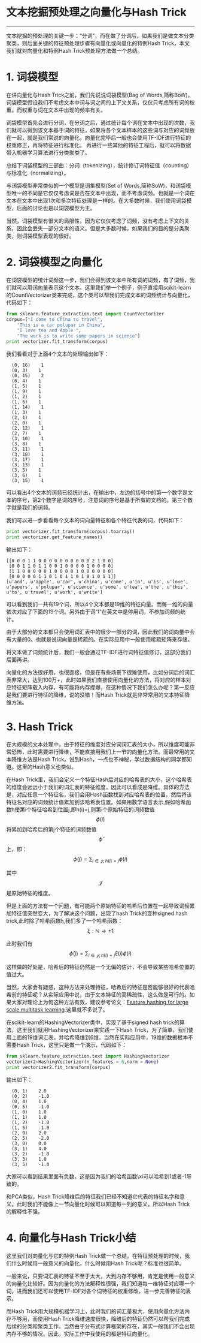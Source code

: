 # 文本挖掘预处理之向量化与Hash Trick

---

文本挖掘的预处理的关键一步：“分词”，而在做了分词后，如果我们是做文本分类聚类，则后面关键的特征预处理步骤有向量化或向量化的特例Hash Trick，本文我们就对向量化和特例Hash Trick预处理方法做一个总结。

# 1. 词袋模型

在讲向量化与Hash Trick之前，我们先说说词袋模型\(Bag of Words,简称BoW\)。词袋模型假设我们不考虑文本中词与词之间的上下文关系，仅仅只考虑所有词的权重。而权重与词在文本中出现的频率有关。

词袋模型首先会进行分词，在分词之后，通过统计每个词在文本中出现的次数，我们就可以得到该文本基于词的特征，如果将各个文本样本的这些词与对应的词频放在一起，就是我们常说的向量化。向量化完毕后一般也会使用TF-IDF进行特征的权重修正，再将特征进行标准化。 再进行一些其他的特征工程后，就可以将数据带入机器学习算法进行分类聚类了。

总结下词袋模型的三部曲：分词（tokenizing），统计修订词特征值（counting）与标准化（normalizing）。

与词袋模型非常类似的一个模型是词集模型\(Set of Words,简称SoW\)，和词袋模型唯一的不同是它仅仅考虑词是否在文本中出现，而不考虑词频。也就是一个词在文本在文本中出现1次和多次特征处理是一样的。在大多数时候，我们使用词袋模型，后面的讨论也是以词袋模型为主。

当然，词袋模型有很大的局限性，因为它仅仅考虑了词频，没有考虑上下文的关系，因此会丢失一部分文本的语义。但是大多数时候，如果我们的目的是分类聚类，则词袋模型表现的很好。

# 2. 词袋模型之向量化

在词袋模型的统计词频这一步，我们会得到该文本中所有词的词频，有了词频，我们就可以用词向量表示这个文本。这里我们举一个例子，例子直接用scikit-learn的CountVectorizer类来完成，这个类可以帮我们完成文本的词频统计与向量化，代码如下：

```py
from sklearn.feature_extraction.text import CountVectorizer  
corpus=["I come to China to travel", 
    "This is a car polupar in China",          
    "I love tea and Apple ",   
    "The work is to write some papers in science"] 
print vectorizer.fit_transform(corpus)
```

我们看看对于上面4个文本的处理输出如下：

```
  (0, 16)    1
  (0, 3)    1
  (0, 15)    2
  (0, 4)    1
  (1, 5)    1
  (1, 9)    1
  (1, 2)    1
  (1, 6)    1
  (1, 14)    1
  (1, 3)    1
  (2, 1)    1
  (2, 0)    1
  (2, 12)    1
  (2, 7)    1
  (3, 10)    1
  (3, 8)    1
  (3, 11)    1
  (3, 18)    1
  (3, 17)    1
  (3, 13)    1
  (3, 5)    1
  (3, 6)    1
  (3, 15)    1
```

可以看出4个文本的词频已经统计出，在输出中，左边的括号中的第一个数字是文本的序号，第2个数字是词的序号，注意词的序号是基于所有的文档的。第三个数字就是我们的词频。

我们可以进一步看看每个文本的词向量特征和各个特征代表的词，代码如下：

```py
print vectorizer.fit_transform(corpus).toarray()
print vectorizer.get_feature_names()
```

输出如下：

```
[[0 0 0 1 1 0 0 0 0 0 0 0 0 0 0 2 1 0 0]
 [0 0 1 1 0 1 1 0 0 1 0 0 0 0 1 0 0 0 0]
 [1 1 0 0 0 0 0 1 0 0 0 0 1 0 0 0 0 0 0]
 [0 0 0 0 0 1 1 0 1 0 1 1 0 1 0 1 0 1 1]]
[u'and', u'apple', u'car', u'china', u'come', u'in', u'is', u'love', u'papers', u'polupar', u'science', u'some', u'tea', u'the', u'this', u'to', u'travel', u'work', u'write']
```

可以看到我们一共有19个词，所以4个文本都是19维的特征向量。而每一维的向量依次对应了下面的19个词。另外由于词"I"在英文中是停用词，不参加词频的统计。

由于大部分的文本都只会使用词汇表中的很少一部分的词，因此我们的词向量中会有大量的0。也就是说词向量是稀疏的。在实际应用中一般使用稀疏矩阵来存储。

将文本做了词频统计后，我们一般会通过TF-IDF进行词特征值修订，这部分我们后面再讲。

向量化的方法很好用，也很直接，但是在有些场景下很难使用，比如分词后的词汇表非常大，达到100万+，此时如果我们直接使用向量化的方法，将对应的样本对应特征矩阵载入内存，有可能将内存撑爆，在这种情况下我们怎么办呢？第一反应是我们要进行特征的降维，说的没错！而Hash Trick就是非常常用的文本特征降维方法。

# 3.  Hash Trick

在大规模的文本处理中，由于特征的维度对应分词词汇表的大小，所以维度可能非常恐怖，此时需要进行降维，不能直接用我们上一节的向量化方法。而最常用的文本降维方法是Hash Trick。说到Hash，一点也不神秘，学过数据结构的同学都知道。这里的Hash意义也类似。

在Hash Trick里，我们会定义一个特征Hash后对应的哈希表的大小，这个哈希表的维度会远远小于我们的词汇表的特征维度，因此可以看成是降维。具体的方法是，对应任意一个特征名，我们会用Hash函数找到对应哈希表的位置，然后将该特征名对应的词频统计值累加到该哈希表位置。如果用数学语言表示,假如哈希函数h使第i个特征哈希到位置j,即h\(i\)=j,则第i个原始特征的词频数值$$\phi(i)$$将累加到哈希后的第j个特征的词频数值$$\bar{\phi}$$上，即：$$\bar{\phi}(j) = \sum_{i\in \mathcal{J}; h(i) = j}\phi(i)$$

其中$$\mathcal{J}$$是原始特征的维度。

但是上面的方法有一个问题，有可能两个原始特征的哈希后位置在一起导致词频累加特征值突然变大，为了解决这个问题，出现了hash Trick的变种signed hash trick,此时除了哈希函数h,我们多了一个哈希函数：$$\xi : \mathbb{N} \to {\pm 1}$$

此时我们有$$\bar{\phi}(j) = \sum_{i\in \mathcal{J}; h(i) = j}\xi(i)\phi(i)$$

这样做的好处是，哈希后的特征仍然是一个无偏的估计，不会导致某些哈希位置的值过大。

当然，大家会有疑惑，这种方法来处理特征，哈希后的特征是否能够很好的代表哈希前的特征呢？从实际应用中说，由于文本特征的高稀疏性，这么做是可行的。如果大家对理论上为何这种方法有效，建议参考论文：[Feature hashing for large scale multitask learning](http://alex.smola.org/papers/2009/Weinbergeretal09.pdf).这里就不多说了。

在scikit-learn的HashingVectorizer类中，实现了基于signed hash trick的算法，这里我们就用HashingVectorizer来实践一下Hash Trick，为了简单，我们使用上面的19维词汇表，并哈希降维到6维。当然在实际应用中，19维的数据根本不需要Hash Trick，这里只是做一个演示，代码如下：

```py
from sklearn.feature_extraction.text import HashingVectorizer 
vectorizer2=HashingVectorizer(n_features = 6,norm = None)
print vectorizer2.fit_transform(corpus)
```

输出如下：

```
  (0, 1)    2.0
  (0, 2)    -1.0
  (0, 4)    1.0
  (0, 5)    -1.0
  (1, 0)    1.0
  (1, 1)    1.0
  (1, 2)    -1.0
  (1, 5)    -1.0
  (2, 0)    2.0
  (2, 5)    -2.0
  (3, 0)    0.0
  (3, 1)    4.0
  (3, 2)    -1.0
  (3, 3)    1.0
  (3, 5)    -1.0
```

大家可以看到结果里面有负数，这是因为我们的哈希函数\xi可以哈希到1或者-1导致的。

和PCA类似，Hash Trick降维后的特征我们已经不知道它代表的特征名字和意义。此时我们不能像上一节向量化时候可以知道每一列的意义，所以Hash Trick的解释性不强。

# 4. 向量化与Hash Trick小结

这里我们对向量化与它的特例Hash Trick做一个总结。在特征预处理的时候，我们什么时候用一般意义的向量化，什么时候用Hash Trick呢？标准也很简单。

一般来说，只要词汇表的特征不至于太大，大到内存不够用，肯定是使用一般意义的向量化比较好。因为向量化的方法解释性很强，我们知道每一维特征对应哪一个词，进而我们还可以使用TF-IDF对各个词特征的权重修改，进一步完善特征的表示。

而Hash Trick用大规模机器学习上，此时我们的词汇量极大，使用向量化方法内存不够用，而使用Hash Trick降维速度很快，降维后的特征仍然可以帮我们完成后续的分类和聚类工作。当然由于分布式计算框架的存在，其实一般我们不会出现内存不够的情况。因此，实际工作中我使用的都是特征向量化。

